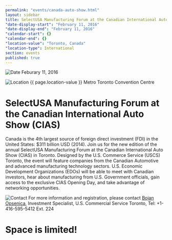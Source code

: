 ```yaml
---
permalink: "events/canada-auto-show.html"
layout: sidebar
title: SelectUSA Manufacturing Forum at the Canadian International Auto Show
"date-display-start": "February 11, 2016"
"date-display-end": "February 11, 2016"
"calendar-start": {}
"calendar-end": {}
"location-value": "Toronto, Canada"
"location-type": International
section: events
published: true
---
```



![Date](https://google.github.io/material-design-icons/action/svg/design/ic_event_24px.svg "Date") Feburary 11, 2016

![Location](http://google.github.io/material-design-icons/social/svg/design/ic_location_city_24px.svg "Location") {{ page.location-value }} Metro Toronto Convention Centre

# SelectUSA Manufacturing Forum at the Canadian International Auto Show (CIAS)

Canada is the 4th largest source of foreign direct investment (FDI) in the United States: $311 billion USD (2014). Join us for the new edition of the annual SelectUSA Manufacturing Forum at the Canadian International Auto Show (CIAS) in Toronto. Designed by the U.S. Commerce Service (USCS) Toronto, the event will feature companies from the Canadian Automotive and advanced manufacturing technology sectors. U.S. Economic Development Organizations (EDOs) will be able to meet with Canadian investors, hear about manufacturing from U.S. Government officials, gain access to the exclusive CIAS Opening Day, and take advantage of networking opportunities.  

![Contact](https://google.github.io/material-design-icons/action/svg/design/ic_question_answer_24px.svg "Contact") For more information and registration, please contact [Bojan Opsenica](mailto:Bojan.Opsenica@trade.gov), Investment Specialist, U.S. Commercial Service Toronto, Tel: +1-416-595-5412 Ext. 224 

# Space is limited!
